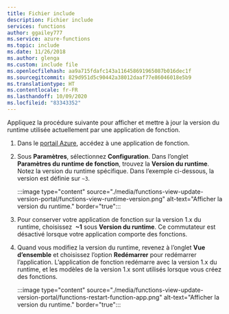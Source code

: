 ```yaml
---
title: Fichier include
description: Fichier include
services: functions
author: ggailey777
ms.service: azure-functions
ms.topic: include
ms.date: 11/26/2018
ms.author: glenga
ms.custom: include file
ms.openlocfilehash: aa9a715fdafc143a116458691965087b016dec1f
ms.sourcegitcommit: 829d951d5c90442a38012daaf77e86046018e5b9
ms.translationtype: HT
ms.contentlocale: fr-FR
ms.lasthandoff: 10/09/2020
ms.locfileid: "83343352"
---
```

Appliquez la procédure suivante pour afficher et mettre à jour la version du runtime utilisée actuellement par une application de fonction.

1. Dans le [portail Azure](https://portal.azure.com), accédez à une application de fonction.

1. Sous **Paramètres**, sélectionnez **Configuration**. Dans l’onglet **Paramètres du runtime de fonction**, trouvez la **Version du runtime**. Notez la version du runtime spécifique. Dans l’exemple ci-dessous, la version est définie sur `~3`.

    :::image type="content" source="./media/functions-view-update-version-portal/functions-view-runtime-version.png" alt-text="Afficher la version du runtime." border="true":::

1. Pour conserver votre application de fonction sur la version 1.x du runtime, choisissez  **~1** sous **Version du runtime**. Ce commutateur est désactivé lorsque votre application comporte des fonctions.

1. Quand vous modifiez la version du runtime, revenez à l’onglet **Vue d’ensemble** et choisissez l’option **Redémarrer** pour redémarrer l’application.  L’application de fonction redémarre avec la version 1.x du runtime, et les modèles de la version 1.x sont utilisés lorsque vous créez des fonctions.

    :::image type="content" source="./media/functions-view-update-version-portal/functions-restart-function-app.png" alt-text="Afficher la version du runtime." border="true":::
